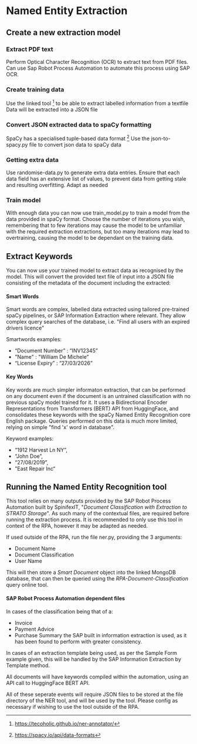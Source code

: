 # Named Entity Extraction

## Create a new extraction model
### Extract PDF text
Perform Optical Character Recognition (OCR) to extract text from PDF files. Can use Sap Robot Process Automation to automate this process using SAP OCR.

### Create training data
Use the linked tool [^1] to be able to extract labelled information from a textfile
Data will be extracted into a JSON file

### Convert JSON extracted data to spaCy formatting
SpaCy has a specialised tuple-based data format [^2] 
Use the json-to-spacy.py file to convert json data to spaCy data

### Getting extra data
Use randomise-data.py to generate extra data entries. Ensure that each data field has an extensive list of values, to prevent data from getting stale and resulting overfitting.
Adapt as needed

### Train model
With enough data you can now use train_model.py to train a model from the data provided in spaCy format. Choose the number of iterations you wish, remembering that to few iterations may
cause the model to be unfamiliar with the required extraction extractions, but too many 
iterations may lead to overtraining, causing the model to be dependant on the training data.

## Extract Keywords
You can now use your trained model to extract data as recognised by the model. This will convert the provided text file of input into a JSON file consisting of the metadata of the document including
the extracted:

#### Smart Words
Smart words are complex, labelled data extracted using tailored pre-trained spaCy pipelines, or SAP Information Extraction where relevant.
They allow complex query searches of the database, 
i.e. "Find all users with an expired drivers licence"

Smartwords examples:
- “Document Number” : “INV12345”
- "Name" : "William De Michele"
- “License Expiry” : “27/03/2026”

#### Key Words
Key words are much simpler informaton extraction, that can be performed on any document even if the document is an untrained classification with no previous spaCy model trained for it. 
It uses a Bidirectional Encoder Representations from Transformers (BERT) API from HuggingFace, and consolidates these keywords with the spaCy Named Entity Recognition core English package.
Queries performed on this data is much more limited, relying on simple "find 'x' word in database".

Keyword examples:
- “1912 Harvest Ln NY”, 
- “John Doe”, 
- “27/08/2019”, 
- "East Repair Inc“

## Running the Named Entity Recognition tool
This tool relies on many outputs provided by the SAP Robot Process Automation built by SpinifexIT, "*Document Classification with Extraction to STRATO Storage*". As such many of the contextual files, are required before running the extraction process.
It is recommended to only use this tool in context of the RPA, however it may be adapted as needed.

If used outside of the RPA, run the file ner.py, providing the 3 arguments:
- Document Name
- Document Classification
- User Name

This will then store a *Smart Document* object into the linked MongoDB database, that can then be queried using the *RPA-Document-Classification* query online tool. 

#### SAP Robot Process Automation dependent files
In cases of the classification being that of a:
- Invoice
- Payment Advice
- Purchase Summary
the SAP built in information extraction is used, as it has been found to perform with greater consistency.

In cases of an extraction template being used, as per the Sample Form example given, this will be handled by the SAP Information Extraction by Template method.

All documents will have keywords compiled within the automation, using an API call to HuggingFace BERT API.

All of these seperate events will require JSON files to be stored at the file directory of the NER tool, and will be used by the tool. Please config as necessary if wishing to use the tool outside of the RPA.


[^1]: https://tecoholic.github.io/ner-annotator/
[^2]: https://spacy.io/api/data-formats